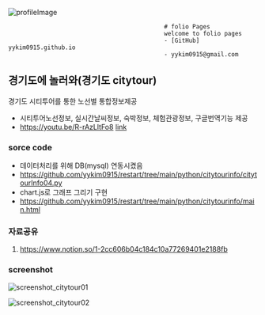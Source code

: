 

![profileImage](https://user-images.githubusercontent.com/107624578/180329651-7c9243dc-bac1-4bff-a7fc-62c56fc36650.jpg)

                                                # folio Pages
                                                welcome to folio pages
                                                - [GitHub] yykim0915.github.io
                                                - yykim0915@gmail.com


## 경기도에 놀러와(경기도 citytour)
경기도 시티투어를 통한 노선별 통합정보제공
- 시티투어노선정보, 실시간날씨정보, 숙박정보, 체험관광정보, 구글번역기능 제공
- https://youtu.be/R-rAzLltFo8 [link](https://youtu.be/R-rAzLltFo8)


### sorce code
- 데이터처리를 위해 DB(mysql) 연동시켰음
- https://github.com/yykim0915/restart/tree/main/python/citytourinfo/citytourInfo04.py
- chart.js로 그래프 그리기 구현
- https://github.com/yykim0915/restart/tree/main/python/citytourinfo/main.html


### 자료공유
1. https://www.notion.so/1-2cc606b04c184c10a77269401e2188fb


### screenshot
![screenshot_citytour01](https://user-images.githubusercontent.com/107624578/180163812-d8b23642-48c3-402f-98d4-2bffbab25ffa.png)

![screenshot_citytour02](https://user-images.githubusercontent.com/107624578/180166132-6dc6c564-d2d8-44c2-a1b5-3253bf0e5b69.png)
